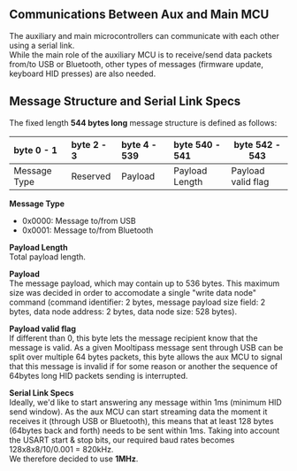 ## [](#header-1) Communications Between Aux and Main MCU
The auxiliary and main microcontrollers can communicate with each other using a serial link.  
While the main role of the auxiliary MCU is to receive/send data packets from/to USB or Bluetooth, other types of messages (firmware update, keyboard HID presses) are also needed.  
  
## [](#header-2) Message Structure and Serial Link Specs 
The fixed length **544 bytes long** message structure is defined as follows:  

| byte 0 - 1   | byte 2 - 3  | byte 4 - 539  | byte 540 - 541   | byte 542 - 543      |
|:-------------|:------------|:--------------|:-----------------|---------------------|
| Message Type | Reserved    | Payload       | Payload Length   | Payload valid flag  |

**Message Type**  
- 0x0000: Message to/from USB  
- 0x0001: Message to/from Bluetooth  
  
**Payload Length**  
Total payload length.  
  
**Payload**   
The message payload, which may contain up to 536 bytes. This maximum size was decided in order to accomodate a single "write data node" command (command identifier: 2 bytes, message payload size field: 2 bytes, data node address: 2 bytes, data node size: 528 bytes).
  
**Payload valid flag**  
If different than 0, this byte lets the message recipient know that the message is valid. As a given Mooltipass message sent through USB can be split over multiple 64 bytes packets, this byte allows the aux MCU to signal that this message is invalid if for some reason or another the sequence of 64bytes long HID packets sending is interrupted.
  
**Serial Link Specs**  
Ideally, we'd like to start answering any message within 1ms (minimum HID send window). As the aux MCU can start streaming data the moment it receives it (through USB or Bluetooth), this means that at least 128 bytes (64bytes back and forth) needs to be sent within 1ms. Taking into account the USART start & stop bits, our required baud rates becomes 128x8x8/10/0.001 = 820kHz.  
We therefore decided to use **1MHz**.
